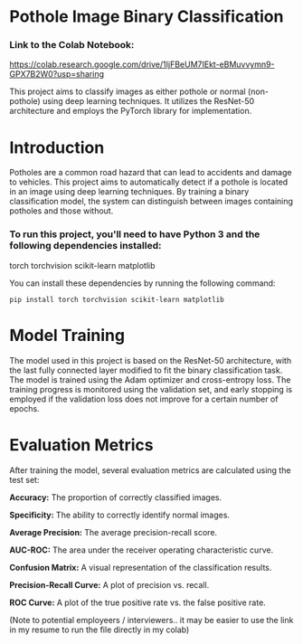 # Pothole Image Binary Classification

### Link to the Colab Notebook:

https://colab.research.google.com/drive/1IjFBeUM7IEkt-eBMuvvymn9-GPX7B2W0?usp=sharing


This project aims to classify images as either pothole or normal (non-pothole) using deep learning techniques. It utilizes the ResNet-50 architecture and employs the PyTorch library for implementation.




# Introduction
Potholes are a common road hazard that can lead to accidents and damage to vehicles. This project aims to automatically detect if a pothole is located in an image using deep learning techniques. By training a binary classification model, the system can distinguish between images containing potholes and those without.






### To run this project, you'll need to have Python 3 and the following dependencies installed:

torch
torchvision
scikit-learn
matplotlib

You can install these dependencies by running the following command:

```pip install torch torchvision scikit-learn matplotlib```




# Model Training
The model used in this project is based on the ResNet-50 architecture, with the last fully connected layer modified to fit the binary classification task. The model is trained using the Adam optimizer and cross-entropy loss. The training progress is monitored using the validation set, and early stopping is employed if the validation loss does not improve for a certain number of epochs.

# Evaluation Metrics
After training the model, several evaluation metrics are calculated using the test set:

**Accuracy:** The proportion of correctly classified images.

**Specificity:** The ability to correctly identify normal images.

**Average Precision:** The average precision-recall score.

**AUC-ROC:** The area under the receiver operating characteristic curve.

**Confusion Matrix:** A visual representation of the classification results.

**Precision-Recall Curve:** A plot of precision vs. recall.

**ROC Curve:** A plot of the true positive rate vs. the false positive rate.


(Note to potential employeers / interviewers.. it may be easier to use the link in my resume to run the file directly in my colab)
